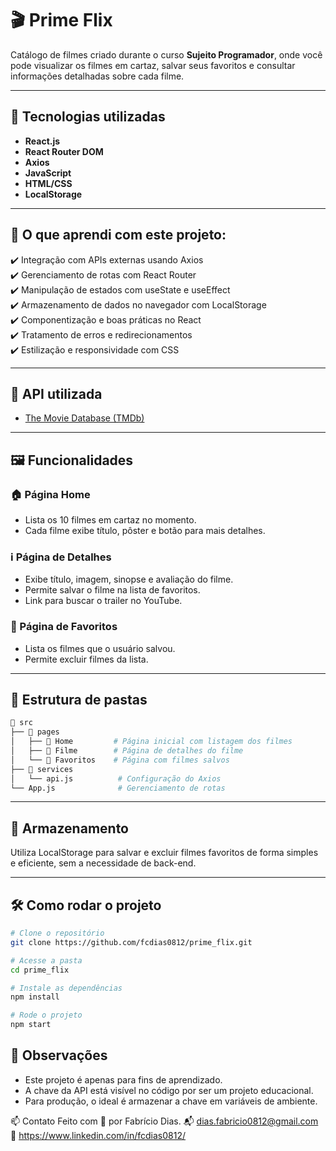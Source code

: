 # 🎬 Prime Flix

Catálogo de filmes criado durante o curso **Sujeito Programador**, onde você pode visualizar os filmes em cartaz, salvar seus favoritos e consultar informações detalhadas sobre cada filme.

---

## 🚀 Tecnologias utilizadas

- **React.js**
- **React Router DOM**
- **Axios**
- **JavaScript**
- **HTML/CSS**
- **LocalStorage**

---

## 🧠 O que aprendi com este projeto:

✔️ Integração com APIs externas usando Axios  
✔️ Gerenciamento de rotas com React Router  
✔️ Manipulação de estados com useState e useEffect  
✔️ Armazenamento de dados no navegador com LocalStorage  
✔️ Componentização e boas práticas no React  
✔️ Tratamento de erros e redirecionamentos  
✔️ Estilização e responsividade com CSS

---

## 🔗 API utilizada

- [The Movie Database (TMDb)](https://www.themoviedb.org/)

---

## 🖼️ Funcionalidades

### 🏠 Página Home

- Lista os 10 filmes em cartaz no momento.
- Cada filme exibe título, pôster e botão para mais detalhes.

### ℹ️ Página de Detalhes

- Exibe título, imagem, sinopse e avaliação do filme.
- Permite salvar o filme na lista de favoritos.
- Link para buscar o trailer no YouTube.

### 💖 Página de Favoritos

- Lista os filmes que o usuário salvou.
- Permite excluir filmes da lista.

---

## 🧪 Estrutura de pastas

```bash
📁 src
├── 📁 pages
│   ├── 📁 Home         # Página inicial com listagem dos filmes
│   ├── 📁 Filme        # Página de detalhes do filme
│   └── 📁 Favoritos    # Página com filmes salvos
├── 📁 services
│   └── api.js          # Configuração do Axios
└── App.js              # Gerenciamento de rotas
```

---

## 💾 Armazenamento

Utiliza LocalStorage para salvar e excluir filmes favoritos de forma simples e eficiente, sem a necessidade de back-end.

---

## 🛠 Como rodar o projeto

```bash
# Clone o repositório
git clone https://github.com/fcdias0812/prime_flix.git

# Acesse a pasta
cd prime_flix

# Instale as dependências
npm install

# Rode o projeto
npm start
```

## 📌 Observações

- Este projeto é apenas para fins de aprendizado.
- A chave da API está visível no código por ser um projeto educacional.
- Para produção, o ideal é armazenar a chave em variáveis de ambiente.

📫 Contato
Feito com 💙 por Fabrício Dias.
📬 dias.fabricio0812@gmail.com
🔗 https://www.linkedin.com/in/fcdias0812/
